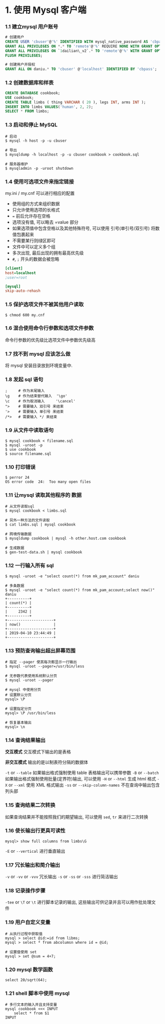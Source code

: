 # 1. 使用 Mysql 客户端


### 1.1 建立mysql 用户账号

```sql
# 创建用户
CREATE USER 'cbuser'@'%' IDENTIFIED WITH mysql_native_password AS 'cbpass';
GRANT ALL PRIVILEGES ON *.* TO 'remote'@'%' REQUIRE NONE WITH GRANT OPTION MAX_QUERIES_PER_HOUR 0 MAX_CONNECTIONS_PER_HOUR 0 MAX_UPDATES_PER_HOUR 0 MAX_USER_CONNECTIONS 0;
GRANT ALL PRIVILEGES ON `1dailian\_v2`.* TO 'remote'@'%' WITH GRANT OPTION;
FLUSH PRIVILEGES;

# 创建用户并授权
GRANT ALL ON daniu.* TO 'cbuser' @'localhost' IDENTIFIED BY 'cbpass';
```

### 1.2 创建数据库和样表

```sql
CREATE DATABASE cookbook;
USE cookbook;
CREATE TABLE limbs ( thing VARCHAR ( 20 ), legs INT, arms INT );
INSERT INTO limbs VALUES('human', 2, 2);
SELECT * FROM limbs;
```

### 1.3 启动和停止 MySQL

```
# 启动
$ mysql -h host -p -u cbuser

# 导出
$ mysqldump -h localhost -p -u cbuser cookbook > cookbook.sql

# 服务器维护
$ mysqladmin -p -uroot shutdown
```

### 1.4 使用可选项文件来指定链接


my.ini / my.cnf 可以进行相应的配置
- 使用组的方式来组织数据
- 只允许使用选项的长格式
- `=` 前后允许存在空格
- 选项没有值, 可以略去 =value 部分
- 如果选项值中包含空格以及其他特殊符号, 可以使用 引号(单引号/双引号) 将数值包裹起来
- 不需要某行则绿区即可
- 文件中可以定义多个组
- 多次出现, 最后出现的拥有最高优先级
- `#`, `;` 开头的数据会被忽略

```ini
[client]
host=localhost
;user=root

[mysql]
skip-auto-rehash
```

### 1.5 保护选项文件不被其他用户读取

```shell
$ chmod 600 my.cnf
```

### 1.6 混合使用命令行参数和选项文件参数

命令行参数的优先级比选项文件中参数优先级高


### 1.7 找不到 mysql 应该怎么做
将 mysql 安装目录放到环境变量中. 

### 1.8 发起 sql 语句

```
;     # 作为末尾输入
\g    # 作为结束替代输入  '\go'
\c    # 作为取消输入     '\cancel'
">    # 需要输入 双引号 来结束
'>    # 需要输入 单引号 来结束
/*>   # 需要输入 */ 来结束
```

### 1.9 从文件中读取语句

```
$ mysql cookbook < filename.sql
$ mysql -uroot -p
$ use cookbook
$ source filename.sql
```

### 1.10 打印错误

```
$ perror 24
OS error code  24:  Too many open files
```


### 1.11 让mysql 读取其他程序的 数据

```
# 从文件读取sql
$ mysql cookbook < limbs.sql

# 另外一种方法的文件读取
$ cat limbs.sql | mysql cookbook

# 跨境传输数据
$ mysqldump cookbook | mysql -h other.host.com cookbook

# 生成数据
$ gen-test-data.sh | mysql cookbook
```

### 1.12 一行输入所有 sql

```
$ mysql -uroot -e "select count(*) from mk_pam_account" daniu

# 多条数据
$ mysql -uroot -e "select count(*) from mk_pam_account;select now()" daniu
+----------+
| count(*) |
+----------+
|     2342 |
+----------+
+---------------------+
| now()               |
+---------------------+
| 2019-04-10 23:44:49 |
+---------------------+
```

### 1.13 预防查询输出超出屏幕范围

```
# 指定 --pager 使其每次都显示一行输出
$ mysql -uroot --pager=/usr/bin/less

# 无参数代表使用系统默认分页
$ mysql -uroot --pager

# mysql 中使用分页
# 设置默认分页
mysql> \P 

# 设置指定分页
mysql> \P /usr/bin/less

# 恢复基本输出
mysql> \n
```

### 1.14 查询结果输出

**交互模式**
交互模式下输出的是表格

**非交互模式**
输出的是以制表符分隔的数据体

`-t` or `--table`
如果输出格式强制使用 table 表格输出可以携带参数
`-B` or `--batch`
如果输出格式强制使用批量(定界符)输出, 可以使用 
`-H` or `--html`
生成 html 格式
`-X` or `--xml` 
使用 XML 格式输出
`-ss` or `--skip-column-names`
不在查询中输出包含列头部

### 1.15 查询结果二次转换

如果查询结果并不能按照我们的期望输出, 可以使用 `sed`, `tr` 来进行二次转换

### 1.16 使长输出行更具可读性

```
mysql> show full columns from limbs\G
```

`-E` or `--vertical`
进行垂直输出


### 1.17 冗长输出和简介输出

`-v` or `-vv` or `-vvv`
冗长输出
`-s` or `-ss` or `-sss`
进行简洁输出


### 1.18 记录操作步骤

`-tee` or `\T` or `\t`
进行脚本记录的输出, 这些输出可供记录并且可以用作批处理文件

### 1.19 用户自定义变量

```
# 从执行过程中获取值
mysql > select @id:=id from libms;
mysql > select * from abcolumsn where id = @id;

# 设置值使用 set
mysql > set @sum = 4+7;
```

### 1.20 mysql 数学函数
```
select 20/sqrt(64);
```

### 1.21 shell 脚本中使用 mysql

```
# 多行文本的输入并且支持变量
mysql cookbook <<< INPUT
    select * from $1
INPUT
```